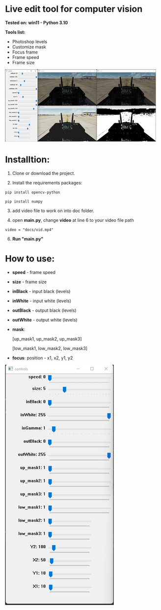 # Live edit tool for computer vision

**Tested on: win11 - Python 3.10**

**Tools list:**
* Photoshop levels
* Customize mask
* Focus frame
* Frame speed 
* Frame size




![](docs/pic1.jpg)
#  Installtion:

1. Clone or download the project.

2. Install the requirements packages:
```
pip install opencv-python
```
```
pip install numpy
```

3. add video file to work on into doc folder.

4. open **main.py**, change **video** at line 6 to your video file path
```
video = "docs/vid.mp4"
```

6. **Run "main.py"**


# How to use:


* **speed** - frame speed
* **size**  - frame size
* **inBlack** - input black (levels)
* **inWhite** - input white (levels)
* **outBlack** - output black (levels)
* **outWhite** - output white (levels)
* **mask**:

    [up_mask1, up_mask2, up_mask3]
    
    [low_mask1, low_mask2, low_mask3]  
* **focus**:  position - x1, x2, y1, y2
                            


![](docs/pic3.jpg)
